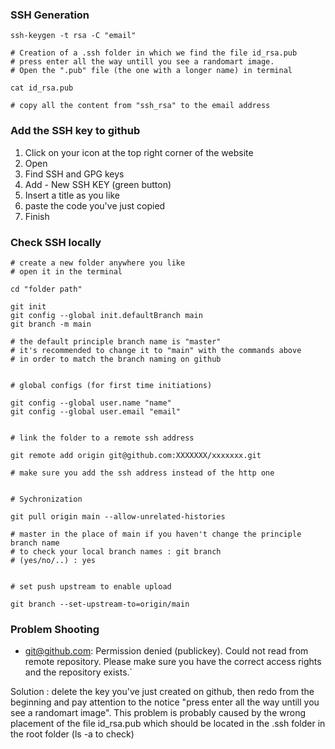 ### SSH Generation

    ssh-keygen -t rsa -C "email"
    
    # Creation of a .ssh folder in which we find the file id_rsa.pub
    # press enter all the way untill you see a randomart image. 
    # Open the ".pub" file (the one with a longer name) in terminal

    cat id_rsa.pub
    
    # copy all the content from "ssh_rsa" to the email address

### Add the SSH key to github

1. Click on your icon at the top right corner of the website
2. Open <Settings>
3. Find SSH and GPG keys
4. Add - New SSH KEY (green button)
5. Insert a title as you like
6. paste the code you've just copied
7. Finish
    
### Check SSH locally 
    
    # create a new folder anywhere you like
    # open it in the terminal 
    
    cd "folder path"
    
    git init
    git config --global init.defaultBranch main
    git branch -m main
    
    # the default principle branch name is "master"
    # it's recommended to change it to "main" with the commands above
    # in order to match the branch naming on github

    
    # global configs (for first time initiations)
    
    git config --global user.name "name"
    git config --global user.email "email"


    # link the folder to a remote ssh address 
    
    git remote add origin git@github.com:XXXXXXX/xxxxxxx.git
    
    # make sure you add the ssh address instead of the http one

    
    # Sychronization
    
    git pull origin main --allow-unrelated-histories
    
    # master in the place of main if you haven't change the principle branch name
    # to check your local branch names : git branch
    # (yes/no/..) : yes

    
    # set push upstream to enable upload
    
    git branch --set-upstream-to=origin/main
    

### Problem Shooting

- git@github.com: Permission denied (publickey). Could not read from remote repository. Please make sure you have the correct access rights and the repository exists.`
    
Solution : delete the key you've just created on github, then redo from the beginning and pay attention to the notice "press enter all the way untill you see a randomart image". This problem is probably caused by the wrong placement of the file id_rsa.pub which should be located in the .ssh folder in the root folder (ls -a to check)


